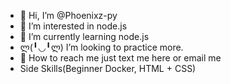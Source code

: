 - 👋 Hi, I’m @Phoenixz-py
- 👀 I’m interested in node.js 
- 🌱 I’m currently learning node.js
- ლ(╹◡╹ლ) I’m looking to practice more.
- 🤔 How to reach me just text me here or email me
- Side Skills(Beginner Docker, HTML + CSS)
<!---
Phoenixz-py/Phoenixz-py is a ✨ special ✨ repository because its `README.md` (this file) appears on your GitHub profile.
You can click the Preview link to take a look at your changes.
--->
